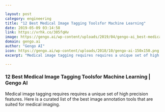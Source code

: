 ```yaml
---

layout: post
category: engineering
title: "12 Best Medical Image Tagging Toolsfor Machine Learning"
date: 2019-05-09 03:14:58
link: https://vrhk.co/305fqHv
image: https://gengo.ai/wp-content/uploads/2019/04/gengo-ai_best-medical-image-tagging-tools.jpg
domain: gengo.ai
author: "Gengo AI"
icon: https://gengo.ai/wp-content/uploads/2018/10/gengo-ai-150x150.png
excerpt: "Medical image tagging requires requires a unique set of high precision features. Here is a curated list of the best image annotation tools that are suited for medical imaging."

---
```


### 12 Best Medical Image Tagging Toolsfor Machine Learning | Gengo AI

Medical image tagging requires requires a unique set of high precision features. Here is a curated list of the best image annotation tools that are suited for medical imaging.